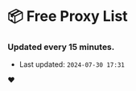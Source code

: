 # :package: Free Proxy List
### Updated every 15 minutes.

- Last updated: `2024-07-30 17:31`

:heart:
